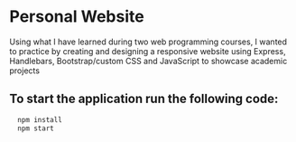 # Personal Website
Using what I have learned during two web programming courses, I wanted to practice by creating and designing a responsive website using Express, Handlebars, Bootstrap/custom CSS and JavaScript to showcase academic projects

## To start the application run the following code:
```javascript
  npm install
  npm start
````
